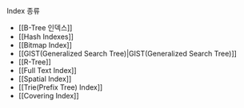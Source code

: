  Index 종류
* [[B-Tree 인덱스]]
* [[Hash Indexes]]
* [[Bitmap Index]]
* [[GIST(Generalized Search Tree)|GIST(Generalized Search Tree)]]
* [[R-Tree]]
* [[Full Text Index]]
* [[Spatial Index]]
* [[Trie(Prefix Tree) Index]]
* [[Covering Index]]
